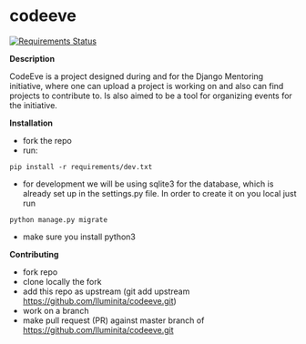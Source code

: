 # codeeve

[![Requirements
Status](https://requires.io/github/lluminita/codeeve/requirements.svg?branch=master)](https://requires.io/github/lluminita/codeeve/requirements/?branch=master)

**Description**

CodeEve is a project designed during and for the Django Mentoring initiative, where one can upload a project is working on and also can find projects to contribute to. Is also aimed to be a tool for organizing events for the initiative.

**Installation**
* fork the repo
* run:
```
pip install -r requirements/dev.txt
```
* for development we will be using sqlite3 for the database, which is already
  set up in the settings.py file. In order to create it on you local just run
```
python manage.py migrate
```
* make sure you install python3

**Contributing**
* fork repo
* clone locally the fork
* add this repo as upstream (git add upstream https://github.com/lluminita/codeeve.git)
* work on a branch
* make pull request (PR) against master branch of https://github.com/lluminita/codeeve.git

